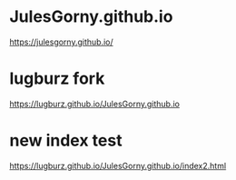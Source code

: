 # JulesGorny.github.io
https://julesgorny.github.io/

# lugburz fork
https://lugburz.github.io/JulesGorny.github.io

# new index test
https://lugburz.github.io/JulesGorny.github.io/index2.html
